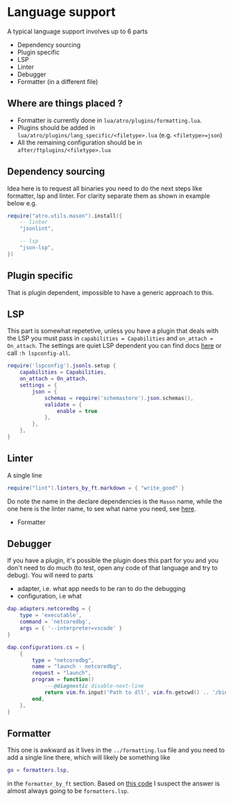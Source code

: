 # Language support

A typical language support involves up to 6 parts

- Dependency sourcing
- Plugin specific
- LSP
- Linter
- Debugger
- Formatter (in a different file)

## Where are things placed ?
- Formatter is currently done in `lua/atro/plugins/formatting.lua`.
- Plugins should be added in `lua/atro/plugins/lang_specific/<filetype>.lua` (e.g. `<filetype>=json`)
- All the remaining configuration should be in `after/ftplugins/<filetype>.lua`

## Dependency sourcing

Idea here is to request all binaries you need to do the next steps like formatter, lsp and linter. For clarity separate them as shown in example below
e.g.

```lua
require("atro.utils.mason").install({
    -- linter
    "jsonlint",

    -- lsp
    "json-lsp",
})
```

## Plugin specific

That is plugin dependent, impossible to have a generic approach to this. 


## LSP

This part is somewhat repetetive, unless you have a plugin that deals with the LSP you must pass in `capabilities = Capabilities` and `on_attach = On_attach`.
The settings are quiet LSP dependent you can find docs [here](https://github.com/neovim/nvim-lspconfig/blob/master/doc/server_configurations.md) or call `:h lspconfig-all`.

```lua
require('lspconfig').jsonls.setup {
    capabilities = Capabilities,
    on_attach = On_attach,
    settings = {
        json = {
            schemas = require('schemastore').json.schemas(),
            validate = {
                enable = true
            },
        },
    },
}
```

## Linter

A single line

```lua
require("lint").linters_by_ft.markdown = { "write_good" }
```

Do note the name in the declare dependencies is the `Mason` name, while the one here is the linter name, to see what name you need, see [here](https://github.com/mfussenegger/nvim-lint#available-linters).

- Formatter

## Debugger

If you have a plugin, it's possible the plugin does this part for you and you don't need to do much (to test, open any code of that language and try to debug). You will need to parts

- adapter, i.e. what app needs to be ran to do the debugging
- configuration, i.e what

```lua
dap.adapters.netcoredbg = {
    type = 'executable',
    command = 'netcoredbg',
    args = { '--interpreter=vscode' }
}

dap.configurations.cs = {
    {
        type = "netcoredbg",
        name = "launch - netcoredbg",
        request = "launch",
        program = function()
            ---@diagnostic disable-next-line
            return vim.fn.input('Path to dll', vim.fn.getcwd() .. '/bin/Debug/', 'file')
        end,
    },
}
```

## Formatter

This one is awkward as it lives in the `../formatting.lua` file and you need to add a single line there, which will likely be something like

```lua
go = formatters.lsp,
```

in the `formatter_by_ft` section. Based on [this code](https://github.com/elentok/format-on-save.nvim/blob/main/lua/format-on-save/formatters/init.lua) I suspect the answer is almost always going to be `formatters.lsp`.

